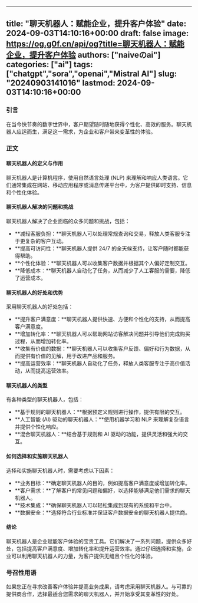 
---
title: "聊天机器人：赋能企业，提升客户体验"
date: 2024-09-03T14:10:16+00:00
draft: false
image: https://og.g0f.cn/api/og?title=聊天机器人：赋能企业，提升客户体验
authors: ["naiveのai"]
categories: ["ai"]
tags: ["chatgpt","sora","openai","Mistral AI"]
slug: "20240903141016"
lastmod: 2024-09-03T14:10:16+00:00
---
### 引言

在当今快节奏的数字世界中，客户期望随时随地获得个性化、高效的服务。聊天机器人应运而生，满足这一需求，为企业和客户带来变革性的体验。

### 正文

#### 聊天机器人的定义与作用

聊天机器人是计算机程序，使用自然语言处理 (NLP) 来理解和响应人类语言。它们通常集成在网站、移动应用程序或消息传递平台中，为客户提供即时支持、信息和个性化体验。

#### 聊天机器人解决的问题和挑战

聊天机器人解决了企业面临的众多问题和挑战，包括：

- **减轻客服负担：**聊天机器人可以处理常规查询和交易，释放人类客服专注于更复杂的客户互动。
- **提高可访问性：**聊天机器人提供 24/7 的全天候支持，让客户随时都能获得帮助。
- **个性化体验：**聊天机器人可以收集客户数据并根据其个人偏好定制交互。
- **降低成本：**聊天机器人自动化了任务，从而减少了人工客服的需要，降低了运营成本。

#### 聊天机器人的好处和优势

采用聊天机器人的好处包括：

- **提升客户满意度：**聊天机器人提供快速、方便和个性化的支持，从而提高客户满意度。
- **增加转化率：**聊天机器人可以帮助网站访客解决问题并引导他们完成购买过程，从而增加转化率。
- **收集有价值的数据：**聊天机器人可以收集客户反馈、偏好和行为数据，从而提供有价值的见解，用于改进产品和服务。
- **提高运营效率：**聊天机器人自动化了任务，释放人类客服专注于高价值活动，从而提高运营效率。

#### 聊天机器人的类型

有各种类型的聊天机器人，包括：

- **基于规则的聊天机器人：**根据预定义规则进行操作，提供有限的交互。
- **人工智能 (AI) 驱动的聊天机器人：**使用机器学习和 NLP 来理解复杂语言并提供个性化响应。
- **混合聊天机器人：**结合基于规则和 AI 驱动的功能，提供灵活和强大的交互。

#### 如何选择和实施聊天机器人

选择和实施聊天机器人时，需要考虑以下因素：

- **业务目标：**确定聊天机器人的目的，例如提高客户满意度或增加转化率。
- **客户需求：**了解客户的常见问题和偏好，以选择能够满足他们需求的聊天机器人。
- **技术集成：**确保聊天机器人可以轻松集成到现有的系统和平台中。
- **数据安全：**选择符合行业标准并保证客户数据安全的聊天机器人提供商。

#### 结论

聊天机器人是企业赋能客户体验的宝贵工具。它们解决了一系列问题，提供众多好处，包括提高客户满意度、增加转化率和提升运营效率。通过仔细选择和实施，企业可以利用聊天机器人的力量，为客户提供无缝且个性化的体验。

### 号召性用语

如果您正在寻求改善客户体验并提高业务成果，请考虑采用聊天机器人。与可靠的提供商合作，选择最适合您需求的聊天机器人，并开始享受其变革性的好处。